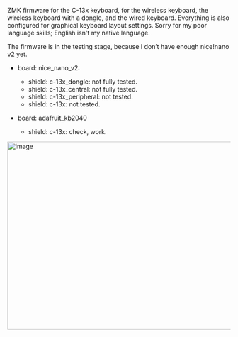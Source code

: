 ZMK firmware for the C-13x keyboard, for the wireless keyboard, the wireless keyboard with a dongle, and the wired keyboard.
Everything is also configured for graphical keyboard layout settings.
Sorry for my poor language skills; English isn't my native language.

The firmware is in the testing stage, because I don’t have enough nice!nano v2 yet.

- board: nice_nano_v2:
  - shield: c-13x_dongle: not fully tested.
  - shield: c-13x_central: not fully tested.
  - shield: c-13x_peripheral: not tested.
  - shield: c-13x: not tested.

- board: adafruit_kb2040
  - shield: c-13x: check, work.
  

<img width="875" height="424" alt="image" src="https://github.com/user-attachments/assets/3f893f0e-f72b-45be-97f3-608652085af9" />

